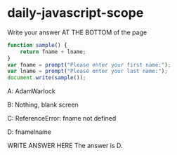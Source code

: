# daily-javascript-scope

Write your answer AT THE BOTTOM of the page

``` javascript
function sample() {
    return fname + lname;
}
var fname = prompt("Please enter your first name:");
var lname = prompt("Please enter your last name:");
document.write(sample());
```

A: AdamWarlock

B: Nothing, blank screen

C: ReferenceError: fname not defined

D: fnamelname

WRITE ANSWER HERE
The answer is D.
